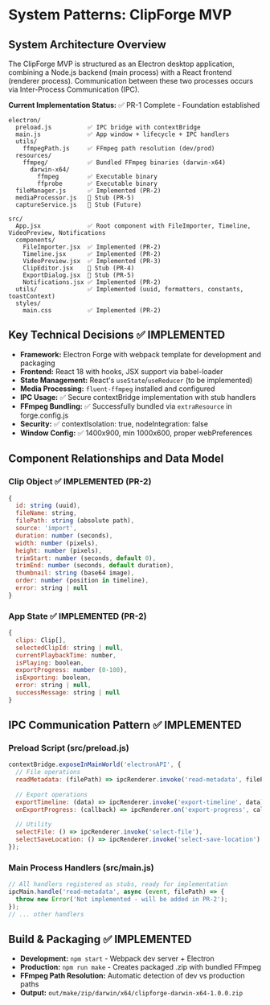 # System Patterns: ClipForge MVP

## System Architecture Overview

The ClipForge MVP is structured as an Electron desktop application, combining a Node.js backend (main process) with a React frontend (renderer process). Communication between these two processes occurs via Inter-Process Communication (IPC).

**Current Implementation Status:** ✅ PR-1 Complete - Foundation established

```
electron/
  preload.js          ✅ IPC bridge with contextBridge
  main.js             ✅ App window + lifecycle + IPC handlers
  utils/
    ffmpegPath.js     ✅ FFmpeg path resolution (dev/prod)
  resources/
    ffmpeg/           ✅ Bundled FFmpeg binaries (darwin-x64)
      darwin-x64/
        ffmpeg        ✅ Executable binary
        ffprobe       ✅ Executable binary
  fileManager.js      ✅ Implemented (PR-2)
  mediaProcessor.js   🔄 Stub (PR-5)
  captureService.js   🔄 Stub (Future)

src/
  App.jsx             ✅ Root component with FileImporter, Timeline, VideoPreview, Notifications
  components/
    FileImporter.jsx  ✅ Implemented (PR-2)
    Timeline.jsx      ✅ Implemented (PR-2)
    VideoPreview.jsx  ✅ Implemented (PR-3)
    ClipEditor.jsx    🔄 Stub (PR-4)
    ExportDialog.jsx  🔄 Stub (PR-5)
    Notifications.jsx ✅ Implemented (PR-2)
  utils/              ✅ Implemented (uuid, formatters, constants, toastContext)
  styles/
    main.css          ✅ Implemented (PR-2)
```

## Key Technical Decisions ✅ IMPLEMENTED

*   **Framework:** Electron Forge with webpack template for development and packaging
*   **Frontend:** React 18 with hooks, JSX support via babel-loader
*   **State Management:** React's `useState`/`useReducer` (to be implemented)
*   **Media Processing:** `fluent-ffmpeg` installed and configured
*   **IPC Usage:** ✅ Secure contextBridge implementation with stub handlers
*   **FFmpeg Bundling:** ✅ Successfully bundled via `extraResource` in forge.config.js
*   **Security:** ✅ contextIsolation: true, nodeIntegration: false
*   **Window Config:** ✅ 1400x900, min 1000x600, proper webPreferences

## Component Relationships and Data Model

### Clip Object ✅ IMPLEMENTED (PR-2)

```javascript
{
  id: string (uuid),
  fileName: string,
  filePath: string (absolute path),
  source: 'import',
  duration: number (seconds),
  width: number (pixels),
  height: number (pixels),
  trimStart: number (seconds, default 0),
  trimEnd: number (seconds, default duration),
  thumbnail: string (base64 image),
  order: number (position in timeline),
  error: string | null
}
```

### App State ✅ IMPLEMENTED (PR-2)

```javascript
{
  clips: Clip[],
  selectedClipId: string | null,
  currentPlaybackTime: number,
  isPlaying: boolean,
  exportProgress: number (0-100),
  isExporting: boolean,
  error: string | null,
  successMessage: string | null
}
```

## IPC Communication Pattern ✅ IMPLEMENTED

### Preload Script (src/preload.js)
```javascript
contextBridge.exposeInMainWorld('electronAPI', {
  // File operations
  readMetadata: (filePath) => ipcRenderer.invoke('read-metadata', filePath),
  
  // Export operations
  exportTimeline: (data) => ipcRenderer.invoke('export-timeline', data),
  onExportProgress: (callback) => ipcRenderer.on('export-progress', callback),
  
  // Utility
  selectFile: () => ipcRenderer.invoke('select-file'),
  selectSaveLocation: () => ipcRenderer.invoke('select-save-location')
});
```

### Main Process Handlers (src/main.js)
```javascript
// All handlers registered as stubs, ready for implementation
ipcMain.handle('read-metadata', async (event, filePath) => {
  throw new Error('Not implemented - will be added in PR-2');
});
// ... other handlers
```

## Build & Packaging ✅ IMPLEMENTED

*   **Development:** `npm start` - Webpack dev server + Electron
*   **Production:** `npm run make` - Creates packaged .zip with bundled FFmpeg
*   **FFmpeg Path Resolution:** Automatic detection of dev vs production paths
*   **Output:** `out/make/zip/darwin/x64/clipforge-darwin-x64-1.0.0.zip`
